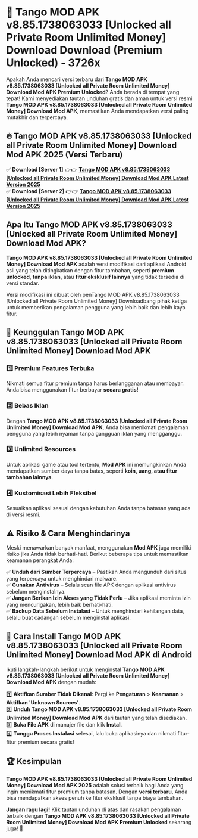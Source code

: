 # 🎯 Tango MOD APK v8.85.1738063033 [Unlocked all Private Room Unlimited Money] Download  Download (Premium Unlocked) -  3726x

Apakah Anda mencari versi terbaru dari **Tango MOD APK v8.85.1738063033 [Unlocked all Private Room Unlimited Money] Download Mod APK Premium Unlocked**? Anda berada di tempat yang tepat! Kami menyediakan tautan unduhan gratis dan aman untuk versi resmi **Tango MOD APK v8.85.1738063033 [Unlocked all Private Room Unlimited Money] Download Mod APK**, memastikan Anda mendapatkan versi paling mutakhir dan terpercaya.

## 🔥 Tango MOD APK v8.85.1738063033 [Unlocked all Private Room Unlimited Money] Download Mod APK 2025 (Versi Terbaru)

✅ **Download [Server 1]** 👉👉 [**Tango MOD APK v8.85.1738063033 [Unlocked all Private Room Unlimited Money] Download Mod APK Latest Version 2025**](https://momento.my/?title=Tango_MOD_APK_v8.85.1738063033_[Unlocked_all_Private_Room_Unlimited_Money]_Download)  
✅ **Download [Server 2]** 👉👉 [**Tango MOD APK v8.85.1738063033 [Unlocked all Private Room Unlimited Money] Download Mod APK Latest Version 2025**](https://momento.my/?title=Tango_MOD_APK_v8.85.1738063033_[Unlocked_all_Private_Room_Unlimited_Money]_Download)  

## Apa Itu Tango MOD APK v8.85.1738063033 [Unlocked all Private Room Unlimited Money] Download Mod APK?

**Tango MOD APK v8.85.1738063033 [Unlocked all Private Room Unlimited Money] Download Mod APK** adalah versi modifikasi dari aplikasi Android asli yang telah ditingkatkan dengan fitur tambahan, seperti **premium unlocked**, **tanpa iklan**, atau **fitur eksklusif lainnya** yang tidak tersedia di versi standar.

Versi modifikasi ini dibuat oleh penTango MOD APK v8.85.1738063033 [Unlocked all Private Room Unlimited Money] Downloadbang pihak ketiga untuk memberikan pengalaman pengguna yang lebih baik dan lebih kaya fitur.

## 🎯 Keunggulan Tango MOD APK v8.85.1738063033 [Unlocked all Private Room Unlimited Money] Download Mod APK

### 1️⃣ Premium Features Terbuka
Nikmati semua fitur premium tanpa harus berlangganan atau membayar. Anda bisa menggunakan fitur berbayar **secara gratis!**

### 2️⃣ Bebas Iklan
Dengan **Tango MOD APK v8.85.1738063033 [Unlocked all Private Room Unlimited Money] Download Mod APK**, Anda bisa menikmati pengalaman pengguna yang lebih nyaman tanpa gangguan iklan yang mengganggu.

### 3️⃣ Unlimited Resources
Untuk aplikasi game atau tool tertentu, **Mod APK** ini memungkinkan Anda mendapatkan sumber daya tanpa batas, seperti **koin, uang, atau fitur tambahan lainnya**.

### 4️⃣ Kustomisasi Lebih Fleksibel
Sesuaikan aplikasi sesuai dengan kebutuhan Anda tanpa batasan yang ada di versi resmi.

## ⚠️ Risiko & Cara Menghindarinya

Meski menawarkan banyak manfaat, menggunakan **Mod APK** juga memiliki risiko jika Anda tidak berhati-hati. Berikut beberapa tips untuk memastikan keamanan perangkat Anda:

✅ **Unduh dari Sumber Terpercaya** – Pastikan Anda mengunduh dari situs yang terpercaya untuk menghindari malware.  
✅ **Gunakan Antivirus** – Selalu scan file APK dengan aplikasi antivirus sebelum menginstalnya.  
✅ **Jangan Berikan Izin Akses yang Tidak Perlu** – Jika aplikasi meminta izin yang mencurigakan, lebih baik berhati-hati.  
✅ **Backup Data Sebelum Instalasi** – Untuk menghindari kehilangan data, selalu buat cadangan sebelum menginstal aplikasi.

## 📌 Cara Install Tango MOD APK v8.85.1738063033 [Unlocked all Private Room Unlimited Money] Download Mod APK di Android

Ikuti langkah-langkah berikut untuk menginstal **Tango MOD APK v8.85.1738063033 [Unlocked all Private Room Unlimited Money] Download Mod APK** dengan mudah:

1️⃣ **Aktifkan Sumber Tidak Dikenal**: Pergi ke **Pengaturan** > **Keamanan** > **Aktifkan 'Unknown Sources'**.  
2️⃣ **Unduh Tango MOD APK v8.85.1738063033 [Unlocked all Private Room Unlimited Money] Download Mod APK** dari tautan yang telah disediakan.  
3️⃣ **Buka File APK** di manajer file dan klik **Instal**.  
4️⃣ **Tunggu Proses Instalasi** selesai, lalu buka aplikasinya dan nikmati fitur-fitur premium secara gratis!

## 🏆 Kesimpulan

**Tango MOD APK v8.85.1738063033 [Unlocked all Private Room Unlimited Money] Download Mod APK 2025** adalah solusi terbaik bagi Anda yang ingin menikmati fitur premium tanpa batasan. Dengan **versi terbaru**, Anda bisa mendapatkan akses penuh ke fitur eksklusif tanpa biaya tambahan.

**Jangan ragu lagi!** Klik tautan unduhan di atas dan rasakan pengalaman terbaik dengan **Tango MOD APK v8.85.1738063033 [Unlocked all Private Room Unlimited Money] Download Mod APK Premium Unlocked** sekarang juga! 🚀
